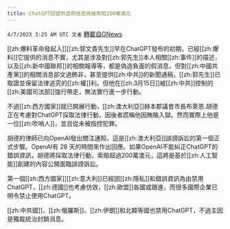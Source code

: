 ```yaml
---
title: ChatGPT因提供虛假信息將被索賠200萬澳元
---
```

`4/7/2023 3:25 AM UTC 文雀` [轉載自GNews](https://gnews.org/articles/1077077)

[[zh:爆料革命發起人]][[zh:郭文貴先生]]早在ChatGPT發布的初期，已經[[zh:爆料]]它提供的消息不實，尤其是涉及對[[zh:郭先生]]本人相關[[zh:事件]]的描述，以及[[zh:新中國聯邦]]的相關報導等，都是偽造負面的假消息，但對[[zh:中國共產黨]]的相關消息卻文過飾非，甚至提供[[zh:中共]]的新聞通稿，[[zh:郭先生]]已取證並保留法律追究的[[zh:權]]利。但他在[[zh:3月15日]]被[[zh:中共]]控制的[[zh:美國司法部]]強行帶走，無法實行進一步行動。

不過[[zh:西方國家]]就已開展行動，[[zh:澳大利亞]]赫本郡議會市長布萊恩.胡德正在考慮對ChatGPT採取法律行動，因後者謊稱他因賄賂入獄。然而實際上他是一位[[zh:吹哨人]]，並且從未被指控犯罪。

胡德的律師已向OpenAI發出關注通知，這是[[zh:澳大利亞]]誹謗訴訟的第一個正式步驟。OpenAI有 28 天的時間來作出回應。如果OpenAI不能糾正ChatGPT的錯誤資訊，胡德將採取法律行動，索賠超過200萬澳元，這將是基於[[zh:人工智能]]創建的內容公開面臨誹謗訴訟。

第一個[[zh:西方國家]][[zh:意大利]]已經因[[zh:隱私]]和錯誤資訊為由禁用ChatGPT，[[zh:德國]]也考慮仿效，[[zh:歐盟]]各國或跟進，而很多國際企業已明令禁止使用ChatGPT。

[[zh:中共國]]、[[zh:俄羅斯]]、[[zh:伊朗]]和北韓等國也禁用ChatGPT，不過主因是獨裁統治封鎖消息。
